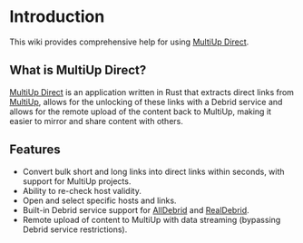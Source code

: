 # Introduction

This wiki provides comprehensive help for using [MultiUp Direct](https://github.com/Reddiepoint/MultiUp-Direct).

## What is MultiUp Direct?

[MultiUp Direct](https://github.com/Reddiepoint/MultiUp-Direct) is an application written in Rust that extracts direct
links from [MultiUp](https://multiup.io/), allows for the unlocking of these links with a Debrid service and allows for
the remote upload of the content back to MultiUp, making it easier to mirror and share content with others.

## Features

* Convert bulk short and long links into direct links within seconds, with support for MultiUp projects.
* Ability to re-check host validity.
* Open and select specific hosts and links.
* Built-in Debrid service support for [AllDebrid](https://alldebrid.com/) and [RealDebrid](https://real-debrid.com/).
* Remote upload of content to MultiUp with data streaming (bypassing Debrid service restrictions).

